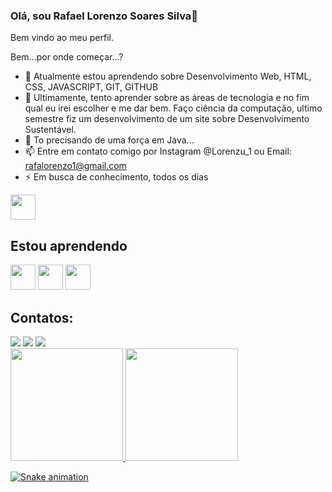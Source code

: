 ### Olá, sou Rafael Lorenzo Soares Silva👋
Bem vindo ao meu perfil.

Bem...por onde começar...?
- 🌱 Atualmente estou aprendendo sobre Desenvolvimento Web, HTML, CSS, JAVASCRIPT, GIT, GITHUB
- 👯 Ultimamente, tento aprender sobre as áreas de tecnologia e no fim qual eu irei escolher e me dar bem. Faço ciência da computação, ultimo semestre fiz um desenvolvimento de um site sobre Desenvolvimento Sustentável. 
- 🤔 To precisando de uma força em Java...
- 📫 Entre em contato comigo por Instagram @Lorenzu_1 ou Email: rafalorenzo1@gmail.com
- ⚡ Em busca de conhecimento, todos os dias

<img loading="lazy" src="https://cdn.jsdelivr.net/gh/devicons/devicon/icons/git/git-original.svg" width="40" height="40"/>

## Estou aprendendo

<img loading="lazy" src="https://cdn.jsdelivr.net/gh/devicons/devicon/icons/java/java-original.svg" width="40" height="40"/>
<img loading="lazy" src="https://cdn.jsdelivr.net/gh/devicons/devicon/icons/linux/linux-original.svg" width="40" height="40"/>
<img loading="lazy" src="icons/CS.svg" width="40" height="40"/>

## Contatos:

<div>
<a href="https://instagram.com/lorenzu_1" target="_blank"><img loading="lazy" src="https://img.shields.io/badge/-Instagram-%23E4405F?style=for-the-badge&logo=instagram&logoColor=white" target="_blank"></a>
<a href = "mailto:contato@rafaelorenzo1@gmai.com"><img loading="lazy" src="https://img.shields.io/badge/Gmail-D14836?style=for-the-badge&logo=gmail&logoColor=white" target="_blank"></a>
<a href="https://www.linkedin.com/in/rafael-lorenzo1" target="_blank"><img loading="lazy" src="https://img.shields.io/badge/-LinkedIn-%230077B5?style=for-the-badge&logo=linkedin&logoColor=white" target="_blank"></a>   
</div>

<div>
  <a href="https://github.com/Rlnz-1">
    <img loading = "lazy" height="180em" src= "https://github-readme-stats.vercel.app/api/top-langs/?username=Rlnz-1&layout=compact&langs_count=7&theme=dracula"/>
    <img loading = "lazy" height="180em" src= "https://github-readme-stats.vercel.app/api?username=Rlnz-1&show_icons=true&theme=dracula&include_all_commits=true&count_private=true"/>
</div>

![Snake animation](https://github.com/Rlnz-1/Rlnz-1/blob/output/github-contribution-grid-snake.svg)
